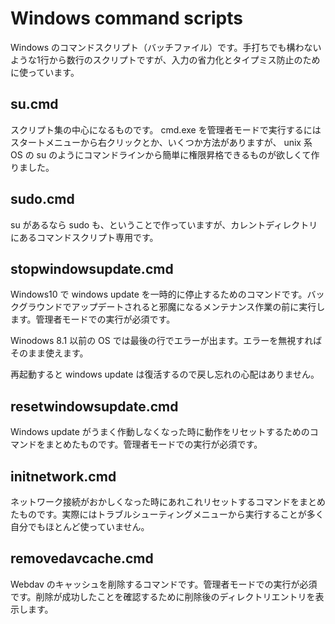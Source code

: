 # Windows command scripts

  Windows のコマンドスクリプト（バッチファイル）です。手打ちでも構わないような1行から数行のスクリプトですが、入力の省力化とタイプミス防止のために使っています。

## su.cmd

  スクリプト集の中心になるものです。 cmd.exe を管理者モードで実行するにはスタートメニューから右クリックとか、いくつか方法がありますが、 unix 系 OS の su のようにコマンドラインから簡単に権限昇格できるものが欲しくて作りました。

## sudo.cmd

  su があるなら sudo も、ということで作っていますが、カレントディレクトリにあるコマンドスクリプト専用です。

## stopwindowsupdate.cmd

  Windows10 で windows update を一時的に停止するためのコマンドです。バックグラウンドでアップデートされると邪魔になるメンテナンス作業の前に実行します。管理者モードでの実行が必須です。

  Winodows 8.1 以前の OS では最後の行でエラーが出ます。エラーを無視すればそのまま使えます。

  再起動すると windows update は復活するので戻し忘れの心配はありません。

## resetwindowsupdate.cmd

  Windows update がうまく作動しなくなった時に動作をリセットするためのコマンドをまとめたものです。管理者モードでの実行が必須です。

## initnetwork.cmd

  ネットワーク接続がおかしくなった時にあれこれリセットするコマンドをまとめたものです。実際にはトラブルシューティングメニューから実行することが多く自分でもほとんど使っていません。

## removedavcache.cmd

  Webdav のキャッシュを削除するコマンドです。管理者モードでの実行が必須です。削除が成功したことを確認するために削除後のディレクトリエントリを表示します。
